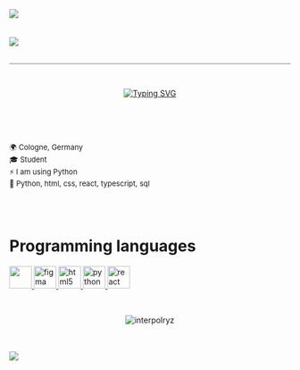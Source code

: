 <img align="center" src="https://camo.githubusercontent.com/3cbeb576418d0f74d456cb0a5a70f2be234d5088c4a882a219ad1414ebd0cf73/68747470733a2f2f63617073756c652d72656e6465722e76657263656c2e6170702f6170693f747970653d776176696e67266865696768743d31333026636f6c6f723d6772616469656e7426637573746f6d436f6c6f724c6973743d32302673656374696f6e3d686561646572">
<br><br><br>
<img align="center" src="https://camo.githubusercontent.com/2b814705762b8fd15fe125bc4c663fc353563ab05a42c64af9ca60a3726fdcf6/68747470733a2f2f63617073756c652d72656e6465722e76657263656c2e6170702f6170693f747970653d626c7572266865696768743d33303026636f6c6f723d6772616469656e7426746578743d57656c636f6d6526616e696d6174696f6e3d66616465496e266772616469656e74436f6c6f72733d4239393344362c384341364442">
<br><br>
<hr style="border: none; height: 0.1px; background-color: gray;">
<br>
<p align="center"><a href="https://git.io/typing-svg"><img src="https://readme-typing-svg.demolab.com?font=Fira+Code&weight=100&size=40&pause=1000&width=435&lines=Python+Developer" alt="Typing SVG" /></a></p>
<br><br><br>
<p><font size="2">
🌍 Cologne, Germany <br>
🎓 Student <br>
⚡ I am using Python <br>
🎯 Python, html, css, react, typescript, sql <br>
</font></p><br><br>

<h1>Programming languages</h1>
<p align="left"><a href="https://www.w3schools.com/css/"> <img src="https://camo.githubusercontent.com/4eaf7f26830ffa4bc4c4502a24e9be29fa2796208648a805e8f610da811aeb05/68747470733a2f2f63646e2e6a7364656c6976722e6e65742f67682f64657669636f6e732f64657669636f6e2f69636f6e732f637373332f637373332d6f726967696e616c2e737667" width="40" height="40"/> </a>
<a href="https://www.figma.com/"> <img src="https://camo.githubusercontent.com/e39dd3b8f4afd6976f4978888b37cdaf52b825afb08eb36c99d92e2e63562553/68747470733a2f2f63646e2e6a7364656c6976722e6e65742f67682f64657669636f6e732f64657669636f6e2f69636f6e732f6669676d612f6669676d612d6f726967696e616c2e737667" alt="figma" width="40" height="40"/> </a>
<a href="https://www.w3.org/html/"> <img src="https://camo.githubusercontent.com/6647554cf19482c32acc6a6a3b8bd68b845fafabd474595e7e92dead3075c3ea/68747470733a2f2f63646e2e6a7364656c6976722e6e65742f67682f64657669636f6e732f64657669636f6e2f69636f6e732f68746d6c352f68746d6c352d6f726967696e616c2e737667" alt="html5" width="40" height="40"/> </a>
<a href="https://www.python.org"> <img src="https://camo.githubusercontent.com/d1652ce9d9e41d898ea03bd8772e8accb903947dc6bba2a410d76462f7d63d1b/68747470733a2f2f63646e2e6a7364656c6976722e6e65742f67682f64657669636f6e732f64657669636f6e2f69636f6e732f707974686f6e2f707974686f6e2d6f726967696e616c2e737667" alt="python" width="40" height="40"/> </a>
<a href="https://reactjs.org/"> <img src="https://camo.githubusercontent.com/34b891c76d258e4b0ee593443e5cbc2506cdbb7d3cd6bc0e4beffa87a9c1611b/68747470733a2f2f63646e2e6a7364656c6976722e6e65742f67682f64657669636f6e732f64657669636f6e2f69636f6e732f72656163742f72656163742d6f726967696e616c2e737667" alt="react" width="40" height="40"/> </a></p>


<br>
<p align="center"> <img src="https://komarev.com/ghpvc/?username=interpolryz&label=Profile%20views&color=0e75b6&style=flat" alt="interpolryz" /> </p>
<br><br>
<img align="center" src="https://camo.githubusercontent.com/6f308206aa3433901e99703a23dccbce53d1a31d2acafbedec647b05f18a7266/68747470733a2f2f63617073756c652d72656e6465722e76657263656c2e6170702f6170693f747970653d776176696e67266865696768743d31333026636f6c6f723d6772616469656e7426637573746f6d436f6c6f724c6973743d32302673656374696f6e3d666f6f746572">
